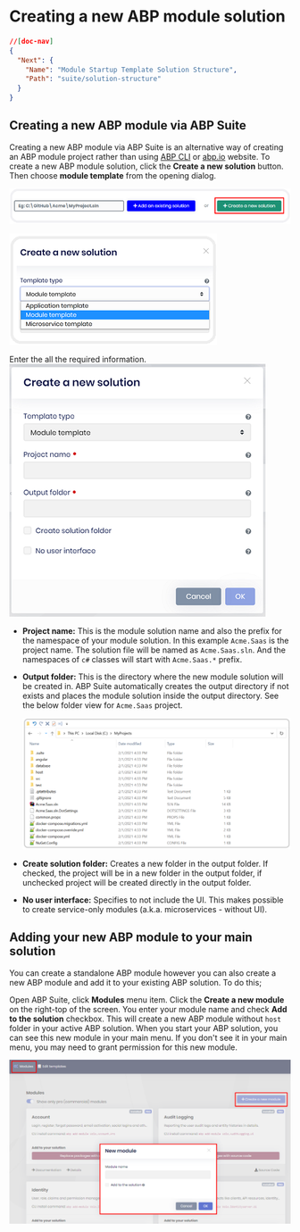 # Creating a new ABP module solution

````json
//[doc-nav]
{
  "Next": {
    "Name": "Module Startup Template Solution Structure",
    "Path": "suite/solution-structure"
  }
}
````

## Creating a new ABP module via ABP Suite

Creating a new ABP module via ABP Suite is an alternative way of creating an ABP module project rather than using [ABP CLI](../cli#new) or [abp.io](https://abp.io/get-started) website. To create a new ABP module solution, click the **Create a new solution** button. Then choose **module template** from the opening dialog.

![Create a new ABP Module Solution](../images/suite-create-a-new-module-solution.png)

![Select template type](../images/suite-select-template-type.png)

Enter the all the required information.
![Create a new ABP Module Solution modal box](../images/suite-create-a-new-module-solution-modal.png)

- **Project name:** This is the module solution name and also the prefix for the namespace of your module solution. In this example `Acme.Saas` is the project name. The solution file will be named as `Acme.Saas.sln`. And the namespaces of `c#` classes will start with `Acme.Saas.*` prefix. 

- **Output folder:** This is the directory where the new module solution will be created in. ABP Suite automatically creates the output directory if not exists and places the module solution inside the output directory. See the below folder view for `Acme.Saas` project.

  ![New Solution Directory](../images/suite-new-module-solution-directory.png)

- **Create solution folder:** Creates a new folder in the output folder. If checked, the project will be in a new folder in the output folder, if unchecked project will be created directly in the output folder.

- **No user interface:** Specifies to not include the UI. This makes possible to create service-only modules (a.k.a. microservices - without UI).



## Adding your new ABP module to your main solution

You can create a standalone ABP module however you can also create a new  ABP module and add it to your existing ABP solution. To do this;

Open ABP Suite, click **Modules** menu item. Click the **Create a new module** on the right-top of the screen. You enter your module name and check **Add to the solution** checkbox. This will create a new ABP module without `host` folder in your active ABP solution. When you start your ABP solution, you can see this new module in your main menu. If you don't see it in your main menu, you may need to grant permission for this new module.

![New Solution Directory](../images/new-module-from-modules-page.png)
